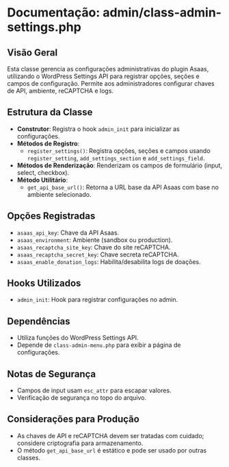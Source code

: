 # Documentação: admin/class-admin-settings.php

## Visão Geral
Esta classe gerencia as configurações administrativas do plugin Asaas, utilizando o WordPress Settings API para registrar opções, seções e campos de configuração. Permite aos administradores configurar chaves de API, ambiente, reCAPTCHA e logs.

## Estrutura da Classe
- **Construtor**: Registra o hook `admin_init` para inicializar as configurações.
- **Métodos de Registro**:
  - `register_settings()`: Registra opções, seções e campos usando `register_setting`, `add_settings_section` e `add_settings_field`.
- **Métodos de Renderização**: Renderizam os campos de formulário (input, select, checkbox).
- **Método Utilitário**:
  - `get_api_base_url()`: Retorna a URL base da API Asaas com base no ambiente selecionado.

## Opções Registradas
- `asaas_api_key`: Chave da API Asaas.
- `asaas_environment`: Ambiente (sandbox ou production).
- `asaas_recaptcha_site_key`: Chave do site reCAPTCHA.
- `asaas_recaptcha_secret_key`: Chave secreta reCAPTCHA.
- `asaas_enable_donation_logs`: Habilita/desabilita logs de doações.

## Hooks Utilizados
- `admin_init`: Hook para registrar configurações no admin.

## Dependências
- Utiliza funções do WordPress Settings API.
- Depende de `class-admin-menu.php` para exibir a página de configurações.

## Notas de Segurança
- Campos de input usam `esc_attr` para escapar valores.
- Verificação de segurança no topo do arquivo.

## Considerações para Produção
- As chaves de API e reCAPTCHA devem ser tratadas com cuidado; considere criptografia para armazenamento.
- O método `get_api_base_url` é estático e pode ser usado por outras classes.